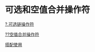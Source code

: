 # 可选和空值合并操作符

[?.可选链操作符](-.可选链操作符/-.可选链操作符.md "?.可选链操作符")

[??空值合并操作符](--空值合并操作符/--空值合并操作符.md "??空值合并操作符")

[搭配使用](搭配使用/搭配使用.md "搭配使用")
